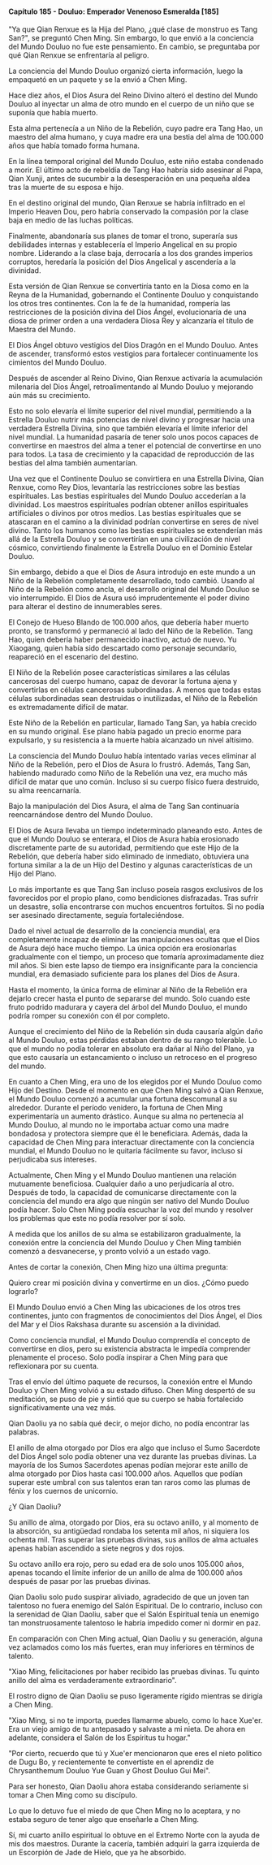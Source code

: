 
#### Capítulo 185 - Douluo: Emperador Venenoso Esmeralda [185]

"Ya que Qian Renxue es la Hija del Plano, ¿qué clase de monstruo es Tang San?", se preguntó Chen Ming. Sin embargo, lo que envió a la conciencia del Mundo Douluo no fue este pensamiento. En cambio, se preguntaba por qué Qian Renxue se enfrentaría al peligro.

La conciencia del Mundo Douluo organizó cierta información, luego la empaquetó en un paquete y se la envió a Chen Ming.

Hace diez años, el Dios Asura del Reino Divino alteró el destino del Mundo Douluo al inyectar un alma de otro mundo en el cuerpo de un niño que se suponía que había muerto.

Esta alma pertenecía a un Niño de la Rebelión, cuyo padre era Tang Hao, un maestro del alma humano, y cuya madre era una bestia del alma de 100.000 años que había tomado forma humana.

En la línea temporal original del Mundo Douluo, este niño estaba condenado a morir. El último acto de rebeldía de Tang Hao habría sido asesinar al Papa, Qian Xunji, antes de sucumbir a la desesperación en una pequeña aldea tras la muerte de su esposa e hijo.

En el destino original del mundo, Qian Renxue se habría infiltrado en el Imperio Heaven Dou, pero habría conservado la compasión por la clase baja en medio de las luchas políticas.

Finalmente, abandonaría sus planes de tomar el trono, superaría sus debilidades internas y establecería el Imperio Angelical en su propio nombre. Liderando a la clase baja, derrocaría a los dos grandes imperios corruptos, heredaría la posición del Dios Angelical y ascendería a la divinidad.

Esta versión de Qian Renxue se convertiría tanto en la Diosa como en la Reyna de la Humanidad, gobernando el Continente Douluo y conquistando los otros tres continentes. Con la fe de la humanidad, rompería las restricciones de la posición divina del Dios Ángel, evolucionaría de una diosa de primer orden a una verdadera Diosa Rey y alcanzaría el título de Maestra del Mundo.

El Dios Ángel obtuvo vestigios del Dios Dragón en el Mundo Douluo. Antes de ascender, transformó estos vestigios para fortalecer continuamente los cimientos del Mundo Douluo.

Después de ascender al Reino Divino, Qian Renxue activaría la acumulación milenaria del Dios Ángel, retroalimentando al Mundo Douluo y mejorando aún más su crecimiento.

Esto no solo elevaría el límite superior del nivel mundial, permitiendo a la Estrella Douluo nutrir más potencias de nivel divino y progresar hacia una verdadera Estrella Divina, sino que también elevaría el límite inferior del nivel mundial. La humanidad pasaría de tener solo unos pocos capaces de convertirse en maestros del alma a tener el potencial de convertirse en uno para todos. La tasa de crecimiento y la capacidad de reproducción de las bestias del alma también aumentarían.

Una vez que el Continente Douluo se convirtiera en una Estrella Divina, Qian Renxue, como Rey Dios, levantaría las restricciones sobre las bestias espirituales. Las bestias espirituales del Mundo Douluo accederían a la divinidad. Los maestros espirituales podrían obtener anillos espirituales artificiales o divinos por otros medios. Las bestias espirituales que se atascaran en el camino a la divinidad podrían convertirse en seres de nivel divino. Tanto los humanos como las bestias espirituales se extenderían más allá de la Estrella Douluo y se convertirían en una civilización de nivel cósmico, convirtiendo finalmente la Estrella Douluo en el Dominio Estelar Douluo.

Sin embargo, debido a que el Dios de Asura introdujo en este mundo a un Niño de la Rebelión completamente desarrollado, todo cambió. Usando al Niño de la Rebelión como ancla, el desarrollo original del Mundo Douluo se vio interrumpido. El Dios de Asura usó imprudentemente el poder divino para alterar el destino de innumerables seres.

El Conejo de Hueso Blando de 100.000 años, que debería haber muerto pronto, se transformó y permaneció al lado del Niño de la Rebelión. Tang Hao, quien debería haber permanecido inactivo, actuó de nuevo. Yu Xiaogang, quien había sido descartado como personaje secundario, reapareció en el escenario del destino.

El Niño de la Rebelión posee características similares a las células cancerosas del cuerpo humano, capaz de devorar la fortuna ajena y convertirlas en células cancerosas subordinadas. A menos que todas estas células subordinadas sean destruidas o inutilizadas, el Niño de la Rebelión es extremadamente difícil de matar.

Este Niño de la Rebelión en particular, llamado Tang San, ya había crecido en su mundo original. Ese plano había pagado un precio enorme para expulsarlo, y su resistencia a la muerte había alcanzado un nivel altísimo.

La consciencia del Mundo Douluo había intentado varias veces eliminar al Niño de la Rebelión, pero el Dios de Asura lo frustró. Además, Tang San, habiendo madurado como Niño de la Rebelión una vez, era mucho más difícil de matar que uno común. Incluso si su cuerpo físico fuera destruido, su alma reencarnaría.

Bajo la manipulación del Dios Asura, el alma de Tang San continuaría reencarnándose dentro del Mundo Douluo.

El Dios de Asura llevaba un tiempo indeterminado planeando esto. Antes de que el Mundo Douluo se enterara, el Dios de Asura había erosionado discretamente parte de su autoridad, permitiendo que este Hijo de la Rebelión, que debería haber sido eliminado de inmediato, obtuviera una fortuna similar a la de un Hijo del Destino y algunas características de un Hijo del Plano.

Lo más importante es que Tang San incluso poseía rasgos exclusivos de los favorecidos por el propio plano, como bendiciones disfrazadas. Tras sufrir un desastre, solía encontrarse con muchos encuentros fortuitos. Si no podía ser asesinado directamente, seguía fortaleciéndose.

Dado el nivel actual de desarrollo de la conciencia mundial, era completamente incapaz de eliminar las manipulaciones ocultas que el Dios de Asura dejó hace mucho tiempo. La única opción era erosionarlas gradualmente con el tiempo, un proceso que tomaría aproximadamente diez mil años. Si bien este lapso de tiempo era insignificante para la conciencia mundial, era demasiado suficiente para los planes del Dios de Asura.

Hasta el momento, la única forma de eliminar al Niño de la Rebelión era dejarlo crecer hasta el punto de separarse del mundo. Solo cuando este fruto podrido madurara y cayera del árbol del Mundo Douluo, el mundo podría romper su conexión con él por completo.

Aunque el crecimiento del Niño de la Rebelión sin duda causaría algún daño al Mundo Douluo, estas pérdidas estaban dentro de su rango tolerable. Lo que el mundo no podía tolerar en absoluto era dañar al Niño del Plano, ya que esto causaría un estancamiento o incluso un retroceso en el progreso del mundo.

En cuanto a Chen Ming, era uno de los elegidos por el Mundo Douluo como Hijo del Destino. Desde el momento en que Chen Ming salvó a Qian Renxue, el Mundo Douluo comenzó a acumular una fortuna descomunal a su alrededor. Durante el período venidero, la fortuna de Chen Ming experimentaría un aumento drástico. Aunque su alma no pertenecía al Mundo Douluo, al mundo no le importaba actuar como una madre bondadosa y protectora siempre que él le beneficiara. Además, dada la capacidad de Chen Ming para interactuar directamente con la conciencia mundial, el Mundo Douluo no le quitaría fácilmente su favor, incluso si perjudicaba sus intereses.

Actualmente, Chen Ming y el Mundo Douluo mantienen una relación mutuamente beneficiosa. Cualquier daño a uno perjudicaría al otro. Después de todo, la capacidad de comunicarse directamente con la conciencia del mundo era algo que ningún ser nativo del Mundo Douluo podía hacer. Solo Chen Ming podía escuchar la voz del mundo y resolver los problemas que este no podía resolver por sí solo.

A medida que los anillos de su alma se estabilizaron gradualmente, la conexión entre la conciencia del Mundo Douluo y Chen Ming también comenzó a desvanecerse, y pronto volvió a un estado vago.

Antes de cortar la conexión, Chen Ming hizo una última pregunta:

Quiero crear mi posición divina y convertirme en un dios. ¿Cómo puedo lograrlo?

El Mundo Douluo envió a Chen Ming las ubicaciones de los otros tres continentes, junto con fragmentos de conocimientos del Dios Ángel, el Dios del Mar y el Dios Rakshasa durante su ascensión a la divinidad.

Como conciencia mundial, el Mundo Douluo comprendía el concepto de convertirse en dios, pero su existencia abstracta le impedía comprender plenamente el proceso. Solo podía inspirar a Chen Ming para que reflexionara por su cuenta.

Tras el envío del último paquete de recursos, la conexión entre el Mundo Douluo y Chen Ming volvió a su estado difuso. Chen Ming despertó de su meditación, se puso de pie y sintió que su cuerpo se había fortalecido significativamente una vez más.

Qian Daoliu ya no sabía qué decir, o mejor dicho, no podía encontrar las palabras.

El anillo de alma otorgado por Dios era algo que incluso el Sumo Sacerdote del Dios Ángel solo podía obtener una vez durante las pruebas divinas. La mayoría de los Sumos Sacerdotes apenas podían mejorar este anillo de alma otorgado por Dios hasta casi 100.000 años. Aquellos que podían superar este umbral con sus talentos eran tan raros como las plumas de fénix y los cuernos de unicornio.

¿Y Qian Daoliu?

Su anillo de alma, otorgado por Dios, era su octavo anillo, y al momento de la absorción, su antigüedad rondaba los setenta mil años, ni siquiera los ochenta mil. Tras superar las pruebas divinas, sus anillos de alma actuales apenas habían ascendido a siete negros y dos rojos.

Su octavo anillo era rojo, pero su edad era de solo unos 105.000 años, apenas tocando el límite inferior de un anillo de alma de 100.000 años después de pasar por las pruebas divinas.

Qian Daoliu solo pudo suspirar aliviado, agradecido de que un joven tan talentoso no fuera enemigo del Salón Espiritual. De lo contrario, incluso con la serenidad de Qian Daoliu, saber que el Salón Espiritual tenía un enemigo tan monstruosamente talentoso le habría impedido comer ni dormir en paz.

En comparación con Chen Ming actual, Qian Daoliu y su generación, alguna vez aclamados como los más fuertes, eran muy inferiores en términos de talento.

"Xiao Ming, felicitaciones por haber recibido las pruebas divinas. Tu quinto anillo del alma es verdaderamente extraordinario".

El rostro digno de Qian Daoliu se puso ligeramente rígido mientras se dirigía a Chen Ming.

"Xiao Ming, si no te importa, puedes llamarme abuelo, como lo hace Xue'er. Era un viejo amigo de tu antepasado y salvaste a mi nieta. De ahora en adelante, considera el Salón de los Espíritus tu hogar."

"Por cierto, recuerdo que tú y Xue'er mencionaron que eres el nieto político de Dugu Bo, y recientemente te convertiste en el aprendiz de Chrysanthemum Douluo Yue Guan y Ghost Douluo Gui Mei".

Para ser honesto, Qian Daoliu ahora estaba considerando seriamente si tomar a Chen Ming como su discípulo.

Lo que lo detuvo fue el miedo de que Chen Ming no lo aceptara, y no estaba seguro de tener algo que enseñarle a Chen Ming.

Sí, mi cuarto anillo espiritual lo obtuve en el Extremo Norte con la ayuda de mis dos maestros. Durante la cacería, también adquirí la garra izquierda de un Escorpión de Jade de Hielo, que ya he absorbido.
